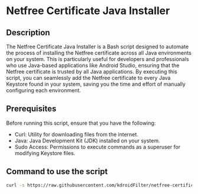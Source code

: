 # Netfree Certificate Java Installer

## Description
The Netfree Certificate Java Installer is a Bash script designed to automate the process of installing the Netfree certificate across all Java environments on your system. This is particularly useful for developers and professionals who use Java-based applications like Android Studio, ensuring that the Netfree certificate is trusted by all Java applications. By executing this script, you can seamlessly add the Netfree certificate to every Java Keystore found in your system, saving you the time and effort of manually configuring each environment.

## Prerequisites
Before running this script, ensure that you have the following:

* Curl: Utility for downloading files from the internet.
* Java: Java Development Kit (JDK) installed on your system.
* Sudo Access: Permissions to execute commands as a superuser for modifying Keystore files.

## Command to use the script

```bash
curl -s https://raw.githubusercontent.com/kdroidFilter/netfree-certificate-java-installer/main/netfree-java-cert.sh | sudo bash
```
